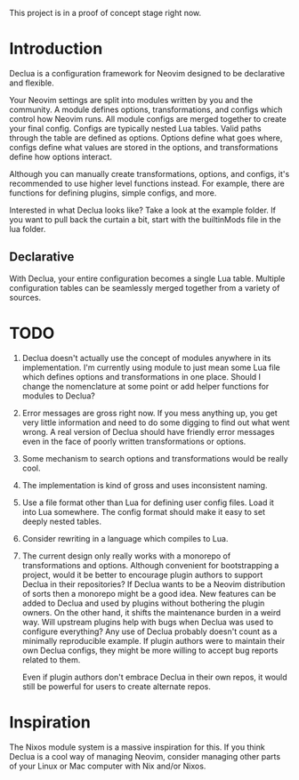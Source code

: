 This project is in a proof of concept stage right now.

# Introduction

Declua is a configuration framework for Neovim designed to be declarative and
flexible.

Your Neovim settings are split into modules written by you and the community. A
module defines options, transformations, and configs which control how Neovim
runs. All module configs are merged together to create your final config.
Configs are typically nested Lua tables. Valid paths through the table are
defined as options. Options define what goes where, configs define what values
are stored in the options, and transformations define how options interact.

Although you can manually create transformations, options, and configs, it's
recommended to use higher level functions instead. For example, there are
functions for defining plugins, simple configs, and more.

Interested in what Declua looks like? Take a look at the example folder. If you
want to pull back the curtain a bit, start with the builtinMods file in the lua
folder.

## Declarative

With Declua, your entire configuration becomes a single Lua table. Multiple
configuration tables can be seamlessly merged together from a variety of
sources.

# TODO

1. Declua doesn't actually use the concept of modules anywhere in its
   implementation. I'm currently using module to just mean some Lua file which
   defines options and transformations in one place. Should I change the
   nomenclature at some point or add helper functions for modules to Declua?

2. Error messages are gross right now. If you mess anything up, you get very
   little information and need to do some digging to find out what went wrong. A
   real version of Declua should have friendly error messages even in the face
   of poorly written transformations or options.

3. Some mechanism to search options and transformations would be really cool.

4. The implementation is kind of gross and uses inconsistent naming.

5. Use a file format other than Lua for defining user config files. Load it into
   Lua somewhere. The config format should make it easy to set deeply nested
   tables.

6. Consider rewriting in a language which compiles to Lua.

6. The current design only really works with a monorepo of transformations and
   options. Although convenient for bootstrapping a project, would it be better
   to encourage plugin authors to support Declua in their repositories? If
   Declua wants to be a Neovim distribution of sorts then a monorepo might be a
   good idea. New features can be added to Declua and used by plugins without
   bothering the plugin owners. On the other hand, it shifts the maintenance
   burden in a weird way. Will upstream plugins help with bugs when Declua was
   used to configure everything? Any use of Declua probably doesn't count as a
   minimally reproducible example. If plugin authors were to maintain their own
   Declua configs, they might be more willing to accept bug reports related to
   them.

   Even if plugin authors don't embrace Declua in their own repos, it would
   still be powerful for users to create alternate repos.

# Inspiration

The Nixos module system is a massive inspiration for this. If you think Declua
is a cool way of managing Neovim, consider managing other parts of your Linux or
Mac computer with Nix and/or Nixos.
